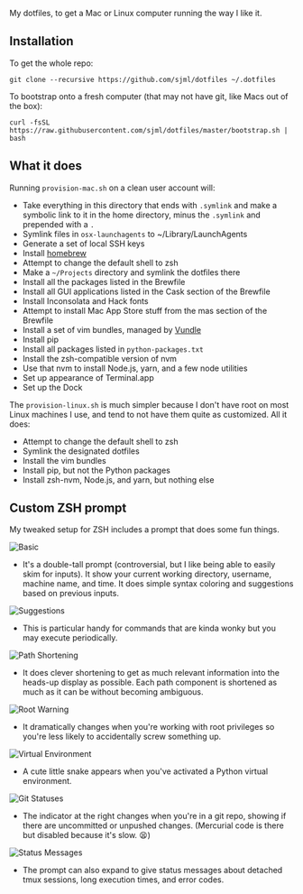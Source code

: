 My dotfiles, to get a Mac or Linux computer running the way I like it. 

## Installation
To get the whole repo: 
```shell-script
git clone --recursive https://github.com/sjml/dotfiles ~/.dotfiles
```

To bootstrap onto a fresh computer (that may not have git, like Macs out of the box): 
```shell-script
curl -fsSL https://raw.githubusercontent.com/sjml/dotfiles/master/bootstrap.sh | bash
```

## What it does
Running `provision-mac.sh` on a clean user account will:
  * Take everything in this directory that ends with `.symlink` and make a
    symbolic link to it in the home directory, minus the `.symlink` and
    prepended with a `.`
  * Symlink files in `osx-launchagents` to ~/Library/LaunchAgents
  * Generate a set of local SSH keys
  * Install [homebrew](http://brew.sh)
  * Attempt to change the default shell to zsh
  * Make a `~/Projects` directory and symlink the dotfiles there
  * Install all the packages listed in the Brewfile
  * Install all GUI applications listed in the Cask section of the Brewfile
  * Install Inconsolata and Hack fonts
  * Attempt to install Mac App Store stuff from the mas section of the Brewfile
  * Install a set of vim bundles, managed by [Vundle](https://github.com/VundleVim/Vundle.vim)
  * Install pip
  * Install all packages listed in `python-packages.txt`
  * Install the zsh-compatible version of nvm
  * Use that nvm to install Node.js, yarn, and a few node utilities
  * Set up appearance of Terminal.app
  * Set up the Dock

The `provision-linux.sh` is much simpler because I don't have root on most Linux
machines I use, and tend to not have them quite as customized. All it does:
  * Attempt to change the default shell to zsh
  * Symlink the designated dotfiles
  * Install the vim bundles
  * Install pip, but not the Python packages
  * Install zsh-nvm, Node.js, and yarn, but nothing else


## Custom ZSH prompt

My tweaked setup for ZSH includes a prompt that does some fun things. 

![Basic](resources/prompt-shots/suggestions.png)
* It's a double-tall prompt (controversial, but I like being able to easily skim for inputs). It
  show your current working directory, username, machine name, and time. It does simple syntax
  coloring and suggestions based on previous inputs. 

![Suggestions](resources/prompt-shots/brew-cleanup.png) 
* This is particular handy for commands that are kinda wonky but you may execute periodically. 

![Path Shortening](resources/prompt-shots/path-shortening.png)
* It does clever shortening to get as much relevant information into the heads-up display as
  possible. Each path component is shortened as much as it can be without becoming ambiguous.

![Root Warning](resources/prompt-shots/root-prompt.png)
* It dramatically changes when you're working with root privileges so you're less likely to 
  accidentally screw something up. 

![Virtual Environment](resources/prompt-shots/virtualenv.png)
* A cute little snake appears when you've activated a Python virtual environment. 

![Git Statuses](resources/prompt-shots/git-statuses.png)
* The indicator at the right changes when you're in a git repo, showing if there are uncommitted
  or unpushed changes. (Mercurial code is there but disabled because it's slow. 😫)

![Status Messages](resources/prompt-shots/messages.png)
* The prompt can also expand to give status messages about detached tmux sessions, long execution
  times, and error codes. 
